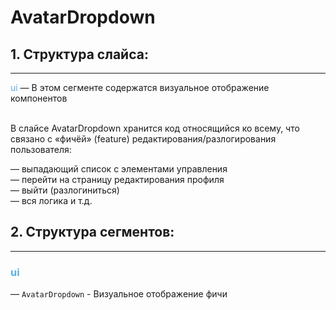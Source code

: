 # AvatarDropdown

## 1. Структура слайса:
***

<span style="color:#59afe1">ui</span> &mdash; В этом сегменте содержатся визуальное отображение компонентов
<br/>
<br/>


В слайсе AvatarDropdown хранится код относящийся ко всему, что связано с «фичёй» (feature) редактирования/разлогирования 
пользователя:

&mdash; выпадающий список с элементами управления <br>
&mdash; перейти на страницу редактирования профиля <br>
&mdash; выйти (разлогиниться) <br>
&mdash; вся логика и т.д. <br>

## 2. Структура сегментов:
***

### <span style="color:#59afe1">ui</span><br>
&mdash; `AvatarDropdown` - Визуальное отображение фичи <br>
